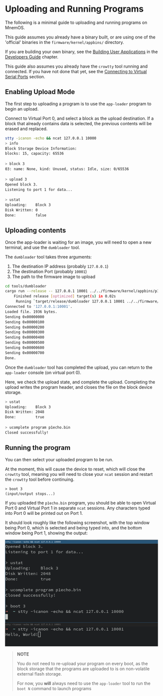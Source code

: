 # Uploading and Running Programs

The following is a minimal guide to uploading and running programs on MnemOS.

This guide assumes you already have a binary built, or are using one of the 'official' binaries in the `firmware/kernel/appbins/` directory.

If you are building your own binary, see the [Building User Applications](./../dev-guide/build-apps.md) in the [Developers Guide](./../dev-guide/intro.md) chapter.

This guide also assumes you already have the `crowtty` tool running and connected. If you have not done that yet, see the [Connecting to Virtual Serial Ports](./serial.md) section.

## Enabling Upload Mode

The first step to uploading a program is to use the `app-loader` program to begin an upload.

Connect to Virtual Port 0, and select a block as the upload destination. If a block that already contains data is selected, the previous contents will be erased and replaced.

```sh
stty -icanon -echo && ncat 127.0.0.1 10000
> info
Block Storage Device Information:
blocks: 15, capacity: 65536

> block 3
03: name: None, kind: Unused, status: Idle, size: 0/65536

> upload 3
Opened block 3.
Listening to port 1 for data...

> ustat
Uploading:    Block 3
Disk Written: 0
Done:         false
```

## Uploading contents

Once the app-loader is waiting for an image, you will need to open a new terminal, and use the `dumbloader` tool.

The `dumbloader` tool takes three arguments:

1. The destination IP address (probably `127.0.0.1`)
2. The destination Port (probably `10001`)
3. The path to the firmware image to upload

```sh
cd tools/dumbloader
cargo run --release -- 127.0.0.1 10001 ../../firmware/kernel/appbins/p1echo.bin
    Finished release [optimized] target(s) in 0.02s
     Running `target/release/dumbloader 127.0.0.1 10001 ../../firmware/kernel/appbins/p1echo.bin`
Connected to '127.0.0.1:10001'.
Loaded file. 1936 bytes.
Sending 0x00000000
Sending 0x00000100
Sending 0x00000200
Sending 0x00000300
Sending 0x00000400
Sending 0x00000500
Sending 0x00000600
Sending 0x00000700
Done.
```

Once the `dumbloader` tool has completed the upload, you can return to the `app-loader` console (on virtual port 0).

Here, we check the upload state, and complete the upload. Completing the upload writes the program header, and closes the file
on the block device storage.

```sh
> ustat
Uploading:    Block 3
Disk Written: 2048
Done:         true

> ucomplete program p1echo.bin
Closed successfully!
```

## Running the program

You can then select your uploaded program to be run.

At the moment, this will cause the device to reset, which will close the `crowtty` tool, meaning you will need to close your `ncat` session and restart the `crowtty` tool before continuing.

```
> boot 3
(input/output stops...)
```

If you uploaded the `p1echo.bin` program, you should be able to open Virtual Port 0 and Virtual Port 1 in separate `ncat` sessions. Any characters typed into Port 0 will be printed out on Port 1.

It should look roughly like the following screenshot, with the top window being Port 0, which is selected and being typed into, and the bottom window being Port 1, showing the output:

![p1echo screenshot](./p1echo-demo.png)

> **NOTE**
>
> You do not need to re-upload your program on every boot, as the block storage that the programs are uploaded to
> is on non-volatile external flash storage.
>
> For now, you **will** always need to use the `app-loader` tool to run the `boot N` command to launch programs
